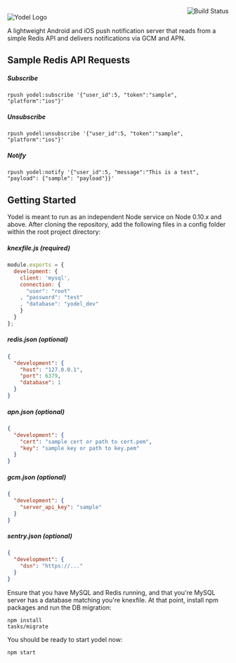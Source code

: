 <img align="right" alt="Build Status" src="https://travis-ci.org/SpireTeam/yodel.svg?branch=master">

![Yodel Logo](http://i.imgur.com/EeuiYac.png)

A lightweight Android and iOS push notification server that reads from a simple 
Redis API and delivers notifications via GCM and APN.

## Sample Redis API Requests

##### Subscribe
```
rpush yodel:subscribe '{"user_id":5, "token":"sample", "platform":"ios"}'
```

##### Unsubscribe
```
rpush yodel:unsubscribe '{"user_id":5, "token":"sample", "platform":"ios"}'
```

##### Notify
```
rpush yodel:notify '{"user_id":5, "message":"This is a test", "payload": {"sample": "payload"}}'
```

## Getting Started
Yodel is meant to run as an independent Node service on Node 0.10.x and above. After cloning the
repository, add the following files in a config folder within the root project directory:

##### knexfile.js (required)
```javascript
module.exports = {
  development: {
    client: 'mysql',
    connection: {
      "user": "root"
    , "password": "test"
    , "database": "yodel_dev"
    }
  }
};
```

##### redis.json (optional)
```json
{
  "development": {
    "host": "127.0.0.1",
    "port": 6379,
    "database": 1
  }
}
```

##### apn.json (optional)
```json
{
  "development": {
    "cert": "sample cert or path to cert.pem",
    "key": "sample key or path to key.pem"
  }
}
```

##### gcm.json (optional)
```json
{
  "development": {
    "server_api_key": "sample"
  }
}
```

##### sentry.json (optional)
```json
{
  "development": {
    "dsn": "https://..."
  }
}
```

Ensure that you have MySQL and Redis running, and that you're MySQL server has a database 
matching you're knexfile. At that point, install npm packages and run the DB migration:

```
npm install
tasks/migrate
```

You should be ready to start yodel now:

```
npm start
```
